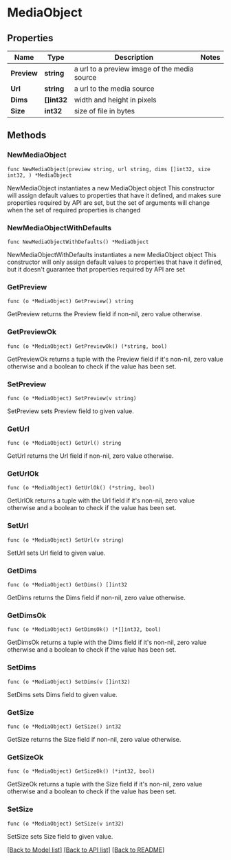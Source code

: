 # MediaObject

## Properties

Name | Type | Description | Notes
------------ | ------------- | ------------- | -------------
**Preview** | **string** | a url to a preview image of the media source | 
**Url** | **string** | a url to the media source | 
**Dims** | **[]int32** | width and height in pixels | 
**Size** | **int32** | size of file in bytes | 

## Methods

### NewMediaObject

`func NewMediaObject(preview string, url string, dims []int32, size int32, ) *MediaObject`

NewMediaObject instantiates a new MediaObject object
This constructor will assign default values to properties that have it defined,
and makes sure properties required by API are set, but the set of arguments
will change when the set of required properties is changed

### NewMediaObjectWithDefaults

`func NewMediaObjectWithDefaults() *MediaObject`

NewMediaObjectWithDefaults instantiates a new MediaObject object
This constructor will only assign default values to properties that have it defined,
but it doesn't guarantee that properties required by API are set

### GetPreview

`func (o *MediaObject) GetPreview() string`

GetPreview returns the Preview field if non-nil, zero value otherwise.

### GetPreviewOk

`func (o *MediaObject) GetPreviewOk() (*string, bool)`

GetPreviewOk returns a tuple with the Preview field if it's non-nil, zero value otherwise
and a boolean to check if the value has been set.

### SetPreview

`func (o *MediaObject) SetPreview(v string)`

SetPreview sets Preview field to given value.


### GetUrl

`func (o *MediaObject) GetUrl() string`

GetUrl returns the Url field if non-nil, zero value otherwise.

### GetUrlOk

`func (o *MediaObject) GetUrlOk() (*string, bool)`

GetUrlOk returns a tuple with the Url field if it's non-nil, zero value otherwise
and a boolean to check if the value has been set.

### SetUrl

`func (o *MediaObject) SetUrl(v string)`

SetUrl sets Url field to given value.


### GetDims

`func (o *MediaObject) GetDims() []int32`

GetDims returns the Dims field if non-nil, zero value otherwise.

### GetDimsOk

`func (o *MediaObject) GetDimsOk() (*[]int32, bool)`

GetDimsOk returns a tuple with the Dims field if it's non-nil, zero value otherwise
and a boolean to check if the value has been set.

### SetDims

`func (o *MediaObject) SetDims(v []int32)`

SetDims sets Dims field to given value.


### GetSize

`func (o *MediaObject) GetSize() int32`

GetSize returns the Size field if non-nil, zero value otherwise.

### GetSizeOk

`func (o *MediaObject) GetSizeOk() (*int32, bool)`

GetSizeOk returns a tuple with the Size field if it's non-nil, zero value otherwise
and a boolean to check if the value has been set.

### SetSize

`func (o *MediaObject) SetSize(v int32)`

SetSize sets Size field to given value.



[[Back to Model list]](../README.md#documentation-for-models) [[Back to API list]](../README.md#documentation-for-api-endpoints) [[Back to README]](../README.md)


